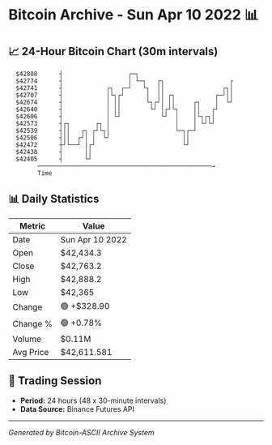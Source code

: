 # Bitcoin Archive - Sun Apr 10 2022 📊

## 📈 24-Hour Bitcoin Chart (30m intervals)

```
  $42808      ┤                  ┌─┐                           
  $42774      ┤                  │ └─┐   ┌┐                  ┌ 
  $42741      ┤            ┌┐  ┌─┘   └┐  ││                ┌┐│ 
  $42707      ┤            │└┐┌┘      │  ││ ┌┐           ┌─┘││ 
  $42674      ┤            │ ││       └┐┌┘│ ││     ┌┐    │  └┘ 
  $42640      ┤            │ ││        └┘ │┌┘└┐    ││   ┌┘     
  $42606      ┤            │ └┘           └┘  │    │└┐┌┐│      
  $42573      ┤┌┐       ┌┐ │                  │    │ └┘└┘      
  $42539      ┤││   ┌┐ ┌┘└┐│                  └─┐┌─┘           
  $42506      ┤││  ┌┘│ │  └┘                    ││             
  $42472      ┼┘└──┘ │┌┘                        └┘             
  $42438      ┤      ││                                        
  $42405      ┤      └┘                                        
        ────────────────────────────────────────────────→
        Time
```

## 📊 Daily Statistics

| Metric | Value |
|--------|-------|
| Date | Sun Apr 10 2022 |
| Open | $42,434.3 |
| Close | $42,763.2 |
| High | $42,888.2 |
| Low | $42,365 |
| Change | 🟢 +$328.90 |
| Change % | 🟢 +0.78% |
| Volume | $0.11M |
| Avg Price | $42,611.581 |

## 📅 Trading Session

- **Period:** 24 hours (48 x 30-minute intervals)
- **Data Source:** Binance Futures API

---
*Generated by Bitcoin-ASCII Archive System*
